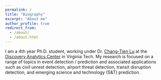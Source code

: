 ```yaml
---
permalink: /
title: "Biography"
excerpt: "About me"
author_profile: true
redirect_from: 
  - /about/
  - /about.html
---
```


I am a 4th year Ph.D. student, working under Dr. [Chang-Tien Lu](http://www.nvc.cs.vt.edu/~ctlu/) at the [Discovery Analytics Center](https://dac.cs.vt.edu/) in Virginia Tech. My research is focused on a range of topics in event detection / prediction and associated applications such as civil unrest detection, airport threat detection, transit disruption detection, and emerging science and technology (S&T) prediction.
